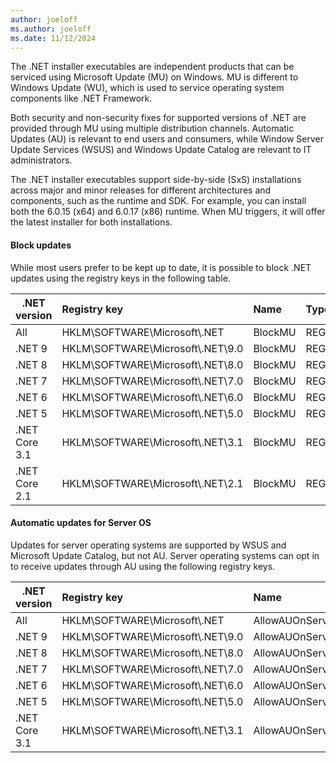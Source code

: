 ```yaml
---
author: joeloff
ms.author: joeloff
ms.date: 11/12/2024
---
```


The .NET installer executables are independent products that can be serviced using Microsoft Update (MU) on Windows. MU is different to Windows Update (WU), which is used to service operating system components like .NET Framework.

Both security and non-security fixes for supported versions of .NET are provided through MU using multiple distribution channels. Automatic Updates (AU) is relevant to end users and consumers, while Window Server Update Services (WSUS) and Windows Update Catalog are relevant to IT administrators.

The .NET installer executables support side-by-side (SxS) installations across major and minor releases for different architectures and components, such as the runtime and SDK. For example, you can install both the 6.0.15 (x64) and 6.0.17 (x86) runtime. When MU triggers, it will offer the latest installer for both installations.

#### Block updates

While most users prefer to be kept up to date, it is possible to block .NET updates using the registry keys in the following table.

| .NET version | Registry key | Name | Type | Value |
| -------------- | :--------- | :---------- | :---------- | :---------- |
| All | HKLM\SOFTWARE\Microsoft\\.NET | BlockMU | REG_DWORD | 0x00000001 |
| .NET 9 | HKLM\SOFTWARE\Microsoft\\.NET\9.0 | BlockMU | REG_DWORD | 0x00000001 |
| .NET 8 | HKLM\SOFTWARE\Microsoft\\.NET\8.0 | BlockMU | REG_DWORD | 0x00000001 |
| .NET 7 | HKLM\SOFTWARE\Microsoft\\.NET\7.0 | BlockMU | REG_DWORD | 0x00000001 |
| .NET 6 | HKLM\SOFTWARE\Microsoft\\.NET\6.0 | BlockMU | REG_DWORD | 0x00000001 |
| .NET 5 | HKLM\SOFTWARE\Microsoft\\.NET\5.0 | BlockMU | REG_DWORD | 0x00000001 |
| .NET Core 3.1 | HKLM\SOFTWARE\Microsoft\\.NET\3.1 | BlockMU | REG_DWORD | 0x00000001 |
| .NET Core 2.1 | HKLM\SOFTWARE\Microsoft\\.NET\2.1 | BlockMU | REG_DWORD | 0x00000001 |

#### Automatic updates for Server OS

Updates for server operating systems are supported by WSUS and Microsoft Update Catalog, but not AU. Server operating systems can opt in to receive updates through AU using the following registry keys.

| .NET version | Registry key | Name | Type | Value |
| -------------- | :--------- | :---------- | :---------- | :---------- |
| All | HKLM\SOFTWARE\Microsoft\\.NET | AllowAUOnServerOS | REG_DWORD | 0x00000001 |
| .NET 9 | HKLM\SOFTWARE\Microsoft\\.NET\9.0 | AllowAUOnServerOS | REG_DWORD | 0x00000001 |
| .NET 8 | HKLM\SOFTWARE\Microsoft\\.NET\8.0 | AllowAUOnServerOS | REG_DWORD | 0x00000001 |
| .NET 7 | HKLM\SOFTWARE\Microsoft\\.NET\7.0 | AllowAUOnServerOS | REG_DWORD | 0x00000001 |
| .NET 6 | HKLM\SOFTWARE\Microsoft\\.NET\6.0 | AllowAUOnServerOS | REG_DWORD | 0x00000001 |
| .NET 5 | HKLM\SOFTWARE\Microsoft\\.NET\5.0 | AllowAUOnServerOS | REG_DWORD | 0x00000001 |
| .NET Core 3.1 | HKLM\SOFTWARE\Microsoft\\.NET\3.1 | AllowAUOnServerOS | REG_DWORD | 0x00000001 |

